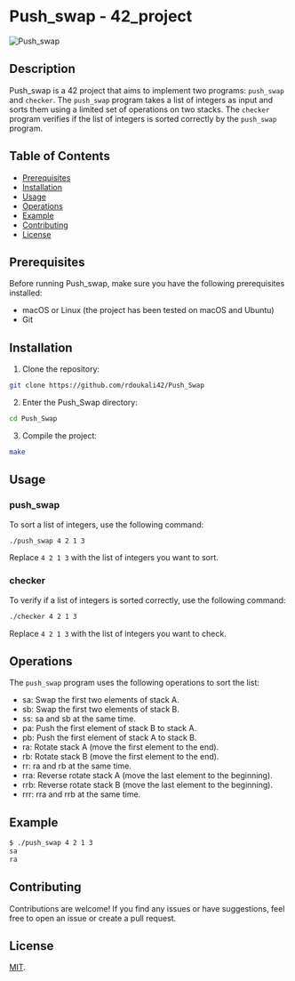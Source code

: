 # Push_swap - 42_project

![Push_swap](https://img.shields.io/badge/Push_swap-42_Project-blue)

## Description

Push_swap is a 42 project that aims to implement two programs: `push_swap` and `checker`. The `push_swap` program takes a list of integers as input and sorts them using a limited set of operations on two stacks. The `checker` program verifies if the list of integers is sorted correctly by the `push_swap` program.

## Table of Contents

- [Prerequisites](#prerequisites)
- [Installation](#installation)
- [Usage](#usage)
- [Operations](#operations)
- [Example](#example)
- [Contributing](#contributing)
- [License](#license)

## Prerequisites

Before running Push_swap, make sure you have the following prerequisites installed:

- macOS or Linux (the project has been tested on macOS and Ubuntu)
- Git

## Installation

1. Clone the repository:

```bash
git clone https://github.com/rdoukali42/Push_Swap
```

2. Enter the Push_Swap directory:

```bash
cd Push_Swap
```

3. Compile the project:

```bash
make
```

## Usage

### push_swap

To sort a list of integers, use the following command:

```bash
./push_swap 4 2 1 3
```

Replace `4 2 1 3` with the list of integers you want to sort.

### checker

To verify if a list of integers is sorted correctly, use the following command:

```bash
./checker 4 2 1 3
```

Replace `4 2 1 3` with the list of integers you want to check.

## Operations

The `push_swap` program uses the following operations to sort the list:

- sa: Swap the first two elements of stack A.
- sb: Swap the first two elements of stack B.
- ss: sa and sb at the same time.
- pa: Push the first element of stack B to stack A.
- pb: Push the first element of stack A to stack B.
- ra: Rotate stack A (move the first element to the end).
- rb: Rotate stack B (move the first element to the end).
- rr: ra and rb at the same time.
- rra: Reverse rotate stack A (move the last element to the beginning).
- rrb: Reverse rotate stack B (move the last element to the beginning).
- rrr: rra and rrb at the same time.

## Example

```bash
$ ./push_swap 4 2 1 3
sa
ra
```

## Contributing

Contributions are welcome! If you find any issues or have suggestions, feel free to open an issue or create a pull request.

## License

[MIT](https://github.com/your-username/Push_swap/blob/master/LICENSE).